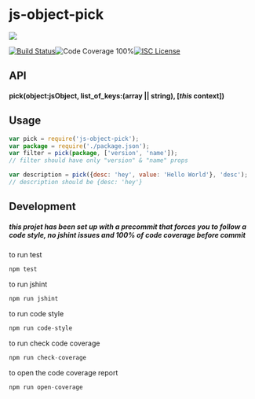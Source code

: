 # js-object-pick


<a href="https://nodei.co/npm/js-object-pick/"><img src="https://nodei.co/npm/js-object-pick.png?downloads=true"></a>

[![Build Status](https://img.shields.io/badge/build-passing-brightgreen.svg?style=flat-square)](https://travis-ci.org/joaquimserafim/js-object-pick)![Code Coverage 100%](https://img.shields.io/badge/code%20coverage-100%25-green.svg?style=flat-square)[![ISC License](https://img.shields.io/badge/license-ISC-blue.svg?style=flat-square)](https://github.com/joaquimserafim/js-object-pick/blob/master/LICENSE)

## API

#### pick(object:jsObject, list_of_keys:(array || string), [*this* context])

## Usage

``` js
var pick = require('js-object-pick');
var package = require('./package.json');
var filter = pick(package, ['version', 'name']);
// filter should have only "version" & "name" props

var description = pick({desc: 'hey', value: 'Hello World'}, 'desc');
// description should be {desc: 'hey'}
```

## Development

##### this projet has been set up with a precommit that forces you to follow a code style, no jshint issues and 100% of code coverage before commit

to run test
``` js
npm test
```

to run jshint
``` js
npm run jshint
```

to run code style
``` js
npm run code-style
```

to run check code coverage
``` js
npm run check-coverage
```

to open the code coverage report
``` js
npm run open-coverage
```
